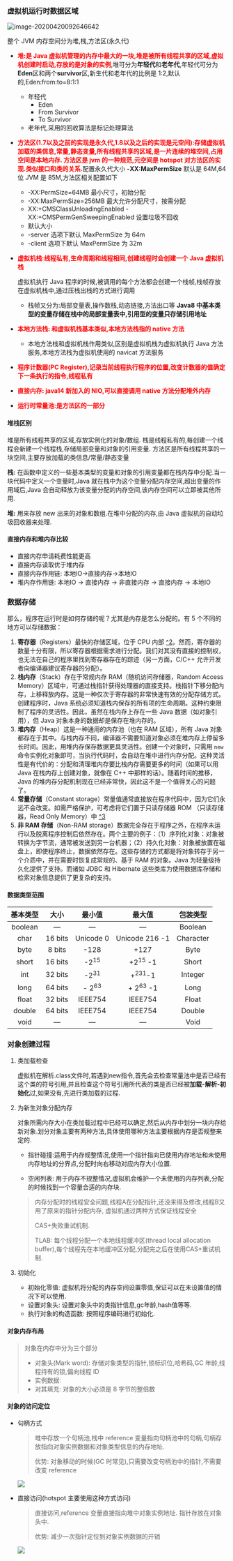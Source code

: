 ### 虚拟机运行时数据区域

![image-20200420092646642](../../img/image-20200420092646642.png)

 整个 JVM 内存空间分为堆,栈,方法区(永久代)

 - <font color="red">**堆:是 Java 虚拟机管理的内存中最大的一块,堆是被所有线程共享的区域,虚拟机创建时启动,存放的是对象的实例**</font>,堆可分为**年轻代**和**老年代**,年轻代可分为**Eden**区和两个**survivor**区,新生代和老年代的比例是 1:2,默认的,Eden:from:to=8:1:1

   - 年轻代
     - Eden
     - From Survivor
     - To Survivor
   - 老年代,采用的回收算法是标记处理算法

 - <font color="red">**方法区(1.7以及之前的实现是永久代,1.8以及之后的实现是元空间):存储虚拟机加载的类信息,常量,静态变量,所有线程共享的区域,是一片连续的堆空间,占用空间是本地内存. 方法区是 jvm 的一种规范,元空间是 hotspot 对方法区的实现.类似接口和类的关系.**</font>配置永久代大小 **-XX:MaxPermSize** 默认是 64M,64 位 JVM 是 85M,方法区相关配置如下

   - -XX:PermSize=64MB 最小尺寸，初始分配
   - -XX:MaxPermSize=256MB 最大允许分配尺寸，按需分配
   - XX:+CMSClassUnloadingEnabled -XX:+CMSPermGenSweepingEnabled 设置垃圾不回收
   - 默认大小
   - -server 选项下默认 MaxPermSize 为 64m
   - -client 选项下默认 MaxPermSize 为 32m

 - <font color="red">**虚拟机栈:线程私有,生命周期和线程相同,创建线程时会创建一个 Java 虚拟机栈**</font>

   虚拟机执行 Java 程序的时候,被调用的每个方法都会创建一个栈帧,栈帧存放在虚拟机栈中,通过压栈出栈的方式进行调用

   - 栈帧又分为:局部变量表,操作数栈,动态链接,方法出口等 **Java8 中基本类型的变量存储在栈中的局部变量表中,引用型的变量只存储引用地址**

 - <font color="red">**本地方法栈: 和虚拟机栈基本类似,本地方法栈指的 native 方法**</font>

   - 本地方法栈和虚拟机栈作用类似,区别是虚拟机栈为虚拟机执行 Java 方法服务,本地方法栈为虚拟机使用的 navicat 方法服务

 - <font color="red">**程序计数器(PC Register),记录当前线程执行程序的位置,改变计数器的值确定下一条执行的指令,线程私有**</font>

 - <font color="red">**直接内存: java14 新加入的 NIO,可以直接调用 native 方法分配堆外内存**</font>

 - <font color="red">**运行时常量池:是方法区的一部分**</font>

#### **堆栈区别**

 堆是所有线程共享的区域,存放实例化的对象/数组.
 栈是线程私有的,每创建一个线程会新建一个线程栈,存储局部变量和对象的引用变量.
 方法区是所有线程共享的一块空间,主要存放加载的类信息/常量/静态变量

 **栈:** 在函数中定义的一些基本类型的变量和对象的引用变量都在栈内存中分配.当一块代码中定义一个变量时,Java 就在栈中为这个变量分配内存空间,超出变量的作用域后,Java 会自动释放为该变量分配的内存空间,该内存空间可以立即被其他所用.

 **堆:** 用来存放 new 出来的对象和数组.在堆中分配的内存,由 Java 虚拟机的自动垃圾回收器来处理.

#### 直接内存和堆内存比较

- 直接内存申请耗费性能更高
- 直接内存读取优于堆内存
- 直接内存作用链: 本地IO->直接内存->本地IO
- 堆内存作用链: 本地IO -> 直接内存 -> 非直接内存 -> 直接内存 -> 本地IO



### 数据存储

那么，程序在运行时是如何存储的呢？尤其是内存是怎么分配的。有 5 个不同的地方可以存储数据：

1. **寄存器**（Registers）最快的存储区域，位于 CPU 内部 [^2](https://lingcoder.gitee.io/onjava8/#/大多数微处理器芯片都有额外的高速缓冲存储器，但这是按照传统存储器而不是寄存器。)。然而，寄存器的数量十分有限，所以寄存器根据需求进行分配。我们对其没有直接的控制权，也无法在自己的程序里找到寄存器存在的踪迹（另一方面，C/C++ 允许开发者向编译器建议寄存器的分配）。
2. **栈内存**（Stack）存在于常规内存 RAM（随机访问存储器，Random Access Memory）区域中，可通过栈指针获得处理器的直接支持。栈指针下移分配内存，上移释放内存。这是一种仅次于寄存器的非常快速有效的分配存储方式。创建程序时，Java 系统必须知道栈内保存的所有项的生命周期。这种约束限制了程序的灵活性。因此，虽然在栈内存上存在一些 Java 数据（如对象引用），但 Java 对象本身的数据却是保存在堆内存的。
3. **堆内存**（Heap）这是一种通用的内存池（也在 RAM 区域），所有 Java 对象都存在于其中。与栈内存不同，编译器不需要知道对象必须在堆内存上停留多长时间。因此，用堆内存保存数据更具灵活性。创建一个对象时，只需用 `new` 命令实例化对象即可，当执行代码时，会自动在堆中进行内存分配。这种灵活性是有代价的：分配和清理堆内存要比栈内存需要更多的时间（如果可以用 Java 在栈内存上创建对象，就像在 C++ 中那样的话）。随着时间的推移，Java 的堆内存分配机制现在已经非常快，因此这不是一个值得关心的问题了。
4. **常量存储**（Constant storage）常量值通常直接放在程序代码中，因为它们永远不会改变。如需严格保护，可考虑将它们置于只读存储器 ROM （只读存储器，Read Only Memory）中 [^3](https://lingcoder.gitee.io/onjava8/#/一个例子是字符串常量池。所有文字字符串和字符串值常量表达式都会自动放入特殊的静态存储中)
5. **非 RAM 存储**（Non-RAM storage）数据完全存在于程序之外，在程序未运行以及脱离程序控制后依然存在。两个主要的例子：（1）序列化对象：对象被转换为字节流，通常被发送到另一台机器；（2）持久化对象：对象被放置在磁盘上，即使程序终止，数据依然存在。这些存储的方式都是将对象转存于另一个介质中，并在需要时恢复成常规的、基于 RAM 的对象。Java 为轻量级持久化提供了支持。而诸如 JDBC 和 Hibernate 这些类库为使用数据库存储和检索对象信息提供了更复杂的支持。

#### 数据类型范围

| 基本类型 |  大小   |      最小值      |       最大值        | 包装类型  |
| :------: | :-----: | :--------------: | :-----------------: | :-------: |
| boolean  |    —    |        —         |          —          |  Boolean  |
|   char   | 16 bits |    Unicode 0     |   Unicode 216 -1    | Character |
|   byte   | 8 bits  |       -128       |        +127         |   Byte    |
|  short   | 16 bits | -2<sup>15</sup>  | +2<sup>15</sup> -1  |   Short   |
|   int    | 32 bits | -2<sup>31</sup>  |  +<sup>231</sup>-1  |  Integer  |
|   long   | 64 bits | - 2<sup>63</sup> | + 2<sup>63</sup> -1 |   Long    |
|  float   | 32 bits |     IEEE754      |       IEEE754       |   Float   |
|  double  | 64 bits |     IEEE754      |       IEEE754       |  Double   |
|   void   |    —    |        —         |          —          |   Void    |

### 对象创建过程

1. 类加载检查

   虚拟机在解析.class文件时,若遇到new指令,首先会去检查常量池中是否已经有这个类的符号引用,并且检查这个符号引用所代表的类是否已经被**加载-解析-初始化**过,如果没有,先进行类加载的过程.

2. 为新生对象分配内存

   对象所需内存大小在类加载过程中已经可以确定,然后从内存中划分一块内存给新对象.划分对象主要有两种方法,具体使用哪种方法主要根据内存是否规整来定的.

   - 指针碰撞:适用于内存规整情况,使用一个指针指向已使用内存地址和未使用内存地址的分界点,分配时向右移动对应内存大小位置.

   - 空闲列表: 用于内存不规整情况,虚拟机会维护一个未使用的内存列表,分配的时候找到一个容量合适的内存块.

   > 内存分配时的线程安全问题,线程A在分配指针,还没来得及修改,线程B又用了原来的指针分配内存, 虚拟机通过两种方式保证线程安全
   >
   > CAS+失败重试机制.
   >
   > TLAB: 每个线程分配一个本地线程缓冲区(thread local allocation buffer),每个线程先在本地缓冲区分配,分配完之后在使用CAS+重试机制.

3. 初始化

   - 初始化零值: 虚拟机将分配的内存空间设置零值,保证可以在未设置值的情况下可以使用.
   - 设置对象头: 设置对象头中的类指针信息,gc年龄,hash值等等.
   - 执行对象的构造函数: 按照程序编码进行初始化.

#### 对象内存布局

> 对象在内存中分为三个部分
>
> - 对象头(Mark word): 存储对象类型的指针,锁标识位,哈希码,GC 年龄,线程持有的锁,偏向线程 ID
> - 实例数据:
> - 对其填充: 对象的大小必须是 8 字节的整倍数

#### 对象的访问定位

- 句柄方式

  > 堆中存放一个句柄池,栈中 reference 变量指向句柄池中的句柄,句柄存放指向对象实例数据和对象类型信息的内存地址.
  >
  > 优势: 对象移动的时候(GC 时常见),只需要改变句柄池中的指针,不需要改变 reference

  ![](../../img/对象的访问定位_句柄访问.png)

- 直接访问(hotspot 主要使用这种方式访问)

  > 直接访问,reference 变量直接指向堆中对象实例地址. 指针存放在对象头中.
  >
  > 优势: 减少一次指针定位到对象实例数据的开销

  ![](../../img/对象的访问定位_直接指针访问.png)

